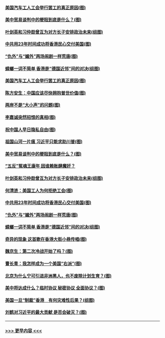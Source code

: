 #### [美国汽车工人工会举行罢工的真正原因(图)](../pages/p4/907906.md?t=09200022) 
#### [美中贸易谈判中的梗阻到底是什么？(图)](../pages/p4/907791.md?t=09200022) 
#### [叶剑英和习仲勋曾互为对方长子安排政治未来(组图)](../pages/p4/907786.md?t=09200022) 
#### [中共用23年时间成功将香港民心交付美国(图)](../pages/p4/907698.md?t=09200022) 
#### [“仇外”与“媚外”两场闹剧一样荒唐(图)](../pages/p4/907689.md?t=09200022) 
#### [蟑螂一词不简单 香港是“德国近邻”间的对决(组图)](../pages/p4/907618.md?t=09200022) 
#### [美国汽车工人工会举行罢工的真正原因(图)](../pages/p4/907906.md?t=09200022) 
#### [陈方安生：中国应该尽快拥抱普世价值(图)](../pages/p4/907826.md?t=09200022) 
#### [两岸不是“大小声”的问题(图)](../pages/p4/907825.md?t=09200022) 
#### [李嘉诚突然招恨的真相(图)](../pages/p4/907799.md?t=09200022) 
#### [祝中国人早日隐私自由(图)](../pages/p4/907797.md?t=09200022) 
#### [祖国山河一片瘟 习近平只能求助川普(图)](../pages/p4/907796.md?t=09200022) 
#### [美中贸易谈判中的梗阻到底是什么？(图)](../pages/p4/907791.md?t=09200022) 
#### [“五反”冤魂王康年 因谁赖账肆魔奸？](../pages/p4/907787.md?t=09200022) 
#### [叶剑英和习仲勋曾互为对方长子安排政治未来(组图)](../pages/p4/907786.md?t=09200022) 
#### [何清涟：美国工人为何拒绝工会(图)](../pages/p4/907701.md?t=09200022) 
#### [中共用23年时间成功将香港民心交付美国(图)](../pages/p4/907698.md?t=09200022) 
#### [“仇外”与“媚外”两场闹剧一样荒唐(图)](../pages/p4/907689.md?t=09200022) 
#### [蟑螂一词不简单 香港是“德国近邻”间的对决(组图)](../pages/p4/907618.md?t=09200022) 
#### [奇异的现象 这首歌在香港大街小巷传唱(图)](../pages/p4/907583.md?t=09200022) 
#### [魏京生：第二次冷战开始了吗？(图)](../pages/p4/907581.md?t=09200022) 
#### [曹长青：我怎样成为一个美国“右派”(图)](../pages/p4/907580.md?t=09200022) 
#### [北京为什么宁可引进非洲黑人，也不废除计划生育？(图)](../pages/p4/907577.md?t=09200022) 
#### [美中将达成什么？临时协议 秘密协议 全面协议？(图)](../pages/p4/907576.md?t=09200022) 
#### [美国一旦“制裁”香港　有何灾难性后果？(组图)](../pages/p4/907575.md?t=09200022) 
#### [刘鹤对习近平的最大贡献 是否会破灭？(图)](../pages/p4/907509.md?t=09200022) 

----
#### [ >>> 更早内容 <<< ](../indexes/p4-earlier.md)
